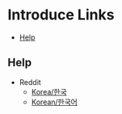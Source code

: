 # Introduce Links
* [Help](#help)


## Help
* Reddit
  - [Korea/한국](https://www.reddit.com/r/Korea/)
  - [Korean/한국어](https://www.reddit.com/r/Korean/)
